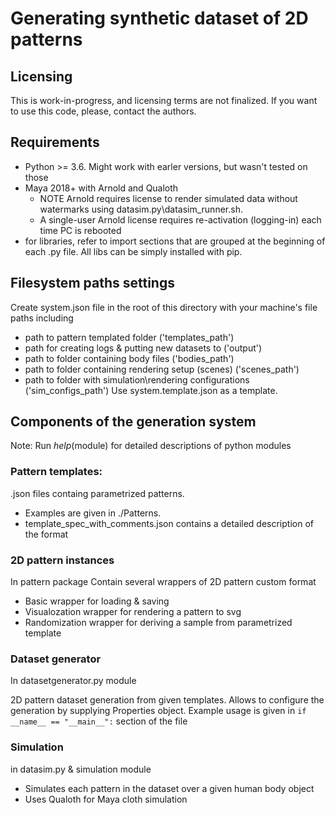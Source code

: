 # Generating synthetic dataset of 2D patterns

## Licensing 
This is work-in-progress, and licensing terms are not finalized. If you want to use this code, please, contact the authors. 

## Requirements
* Python >= 3.6. Might work with earler versions, but wasn't tested on those
* Maya 2018+ with Arnold and Qualoth
    * NOTE Arnold requires license to render simulated data without watermarks using datasim.py\datasim_runner.sh. 
    * A single-user Arnold license requires re-activation (logging-in) each time PC is rebooted
* for libraries, refer to import sections that are grouped at the beginning of each .py file. All libs can be simply installed with pip.

## Filesystem paths settings
Create system.json file in the root of this directory with your machine's file paths including
* path to pattern templated folder ('templates_path') 
* path for creating logs & putting new datasets to ('output')
* path to folder containing body files ('bodies_path')
* path to folder containing rendering setup (scenes) ('scenes_path')
* path to folder with simulation\rendering configurations ('sim_configs_path')
Use system.template.json as a template. 

## Components of the generation system
Note: Run _help_(module) for detailed descriptions of python modules

### Pattern templates:
.json files containg parametrized patterns. 
* Examples are given in ./Patterns. 
* template_spec_with_comments.json contains a detailed description of the format

### 2D pattern instances  
In pattern package
Contain several wrappers of 2D pattern custom format
* Basic wrapper for loading & saving
* Visualozation wrapper for rendering a pattern to svg
* Randomization wrapper for deriving a sample from parametrized template

### Dataset generator
In datasetgenerator.py module

2D pattern dataset generation from given templates. Allows to configure the generation by supplying Properties object.
Example usage is given in 
``` if __name__ == "__main__": ```
section of the file

### Simulation
in datasim.py & simulation module

* Simulates each pattern in the dataset over a given human body object
* Uses Qualoth for Maya cloth simulation





